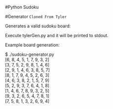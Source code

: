#Python Sudoku


#Generator `Cloned From Tyler`

Generates a valid sudoku board:

Execute tylerGen.py and it will be printed to stdout.

Example board generation:

$ ./sudoku-generator.py<br>
[6, 8, 4, 5, 1, 7, 9, 3, 2]<br>
[3, 7, 5, 2, 9, 8, 1, 4, 6]<br>
[2, 9, 1, 4, 6, 3, 8, 5, 7]<br>
[8, 1, 7, 9, 4, 5, 2, 6, 3]<br>
[4, 6, 3, 8, 2, 1, 5, 7, 9]<br>
[5, 2, 9, 3, 7, 6, 4, 1, 8]<br>
[1, 4, 6, 7, 8, 9, 3, 2, 5]<br>
[9, 3, 2, 6, 5, 4, 7, 8, 1]<br>
[7, 5, 8, 1, 3, 2, 6, 9, 4]

